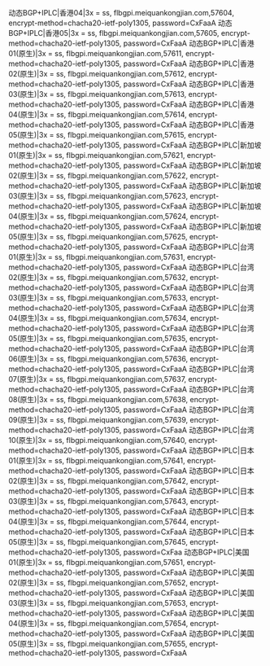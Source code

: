 动态BGP+IPLC|香港04|3x = ss, flbgpi.meiquankongjian.com,57604, encrypt-method=chacha20-ietf-poly1305, password=CxFaaA
动态BGP+IPLC|香港05|3x = ss, flbgpi.meiquankongjian.com,57605, encrypt-method=chacha20-ietf-poly1305, password=CxFaaA
动态BGP+IPLC|香港01(原生)|3x = ss, flbgpi.meiquankongjian.com,57611, encrypt-method=chacha20-ietf-poly1305, password=CxFaaA
动态BGP+IPLC|香港02(原生)|3x = ss, flbgpi.meiquankongjian.com,57612, encrypt-method=chacha20-ietf-poly1305, password=CxFaaA
动态BGP+IPLC|香港03(原生)|3x = ss, flbgpi.meiquankongjian.com,57613, encrypt-method=chacha20-ietf-poly1305, password=CxFaaA
动态BGP+IPLC|香港04(原生)|3x = ss, flbgpi.meiquankongjian.com,57614, encrypt-method=chacha20-ietf-poly1305, password=CxFaaA
动态BGP+IPLC|香港05(原生)|3x = ss, flbgpi.meiquankongjian.com,57615, encrypt-method=chacha20-ietf-poly1305, password=CxFaaA
动态BGP+IPLC|新加坡01(原生)|3x = ss, flbgpi.meiquankongjian.com,57621, encrypt-method=chacha20-ietf-poly1305, password=CxFaaA
动态BGP+IPLC|新加坡02(原生)|3x = ss, flbgpi.meiquankongjian.com,57622, encrypt-method=chacha20-ietf-poly1305, password=CxFaaA
动态BGP+IPLC|新加坡03(原生)|3x = ss, flbgpi.meiquankongjian.com,57623, encrypt-method=chacha20-ietf-poly1305, password=CxFaaA
动态BGP+IPLC|新加坡04(原生)|3x = ss, flbgpi.meiquankongjian.com,57624, encrypt-method=chacha20-ietf-poly1305, password=CxFaaA
动态BGP+IPLC|新加坡05(原生)|3x = ss, flbgpi.meiquankongjian.com,57625, encrypt-method=chacha20-ietf-poly1305, password=CxFaaA
动态BGP+IPLC|台湾01(原生)|3x = ss, flbgpi.meiquankongjian.com,57631, encrypt-method=chacha20-ietf-poly1305, password=CxFaaA
动态BGP+IPLC|台湾02(原生)|3x = ss, flbgpi.meiquankongjian.com,57632, encrypt-method=chacha20-ietf-poly1305, password=CxFaaA
动态BGP+IPLC|台湾03(原生)|3x = ss, flbgpi.meiquankongjian.com,57633, encrypt-method=chacha20-ietf-poly1305, password=CxFaaA
动态BGP+IPLC|台湾04(原生)|3x = ss, flbgpi.meiquankongjian.com,57634, encrypt-method=chacha20-ietf-poly1305, password=CxFaaA
动态BGP+IPLC|台湾05(原生)|3x = ss, flbgpi.meiquankongjian.com,57635, encrypt-method=chacha20-ietf-poly1305, password=CxFaaA
动态BGP+IPLC|台湾06(原生)|3x = ss, flbgpi.meiquankongjian.com,57636, encrypt-method=chacha20-ietf-poly1305, password=CxFaaA
动态BGP+IPLC|台湾07(原生)|3x = ss, flbgpi.meiquankongjian.com,57637, encrypt-method=chacha20-ietf-poly1305, password=CxFaaA
动态BGP+IPLC|台湾08(原生)|3x = ss, flbgpi.meiquankongjian.com,57638, encrypt-method=chacha20-ietf-poly1305, password=CxFaaA
动态BGP+IPLC|台湾09(原生)|3x = ss, flbgpi.meiquankongjian.com,57639, encrypt-method=chacha20-ietf-poly1305, password=CxFaaA
动态BGP+IPLC|台湾10(原生)|3x = ss, flbgpi.meiquankongjian.com,57640, encrypt-method=chacha20-ietf-poly1305, password=CxFaaA
动态BGP+IPLC|日本01(原生)|3x = ss, flbgpi.meiquankongjian.com,57641, encrypt-method=chacha20-ietf-poly1305, password=CxFaaA
动态BGP+IPLC|日本02(原生)|3x = ss, flbgpi.meiquankongjian.com,57642, encrypt-method=chacha20-ietf-poly1305, password=CxFaaA
动态BGP+IPLC|日本03(原生)|3x = ss, flbgpi.meiquankongjian.com,57643, encrypt-method=chacha20-ietf-poly1305, password=CxFaaA
动态BGP+IPLC|日本04(原生)|3x = ss, flbgpi.meiquankongjian.com,57644, encrypt-method=chacha20-ietf-poly1305, password=CxFaaA
动态BGP+IPLC|日本05(原生)|3x = ss, flbgpi.meiquankongjian.com,57645, encrypt-method=chacha20-ietf-poly1305, password=CxFaa
动态BGP+IPLC|美国01(原生)|3x = ss, flbgpi.meiquankongjian.com,57651, encrypt-method=chacha20-ietf-poly1305, password=CxFaaA
动态BGP+IPLC|美国02(原生)|3x = ss, flbgpi.meiquankongjian.com,57652, encrypt-method=chacha20-ietf-poly1305, password=CxFaaA
动态BGP+IPLC|美国03(原生)|3x = ss, flbgpi.meiquankongjian.com,57653, encrypt-method=chacha20-ietf-poly1305, password=CxFaaA
动态BGP+IPLC|美国04(原生)|3x = ss, flbgpi.meiquankongjian.com,57654, encrypt-method=chacha20-ietf-poly1305, password=CxFaaA
动态BGP+IPLC|美国05(原生)|3x = ss, flbgpi.meiquankongjian.com,57655, encrypt-method=chacha20-ietf-poly1305, password=CxFaaA
